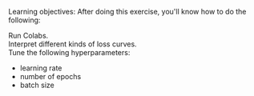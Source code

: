 Learning objectives:
After doing this exercise, you'll know how to do the following:  

Run Colabs.  
Interpret different kinds of loss curves.  
Tune the following hyperparameters:  
- learning rate  
- number of epochs  
- batch size  
